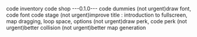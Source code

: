 <!-- code transition between gamescene -->
<!-- draw reddoor, bluedoor -->
<!-- draw shop, inventory -->
code inventory
code shop
---0.1.0---
code dummies
(not urgent)draw font, code font
code stage
(not urgent)improve title : introduction to fullscreen, map dragging, loop space, options
(not urgent)draw perk, code perk
(not urgent)better collision
(not urgent)better map generation